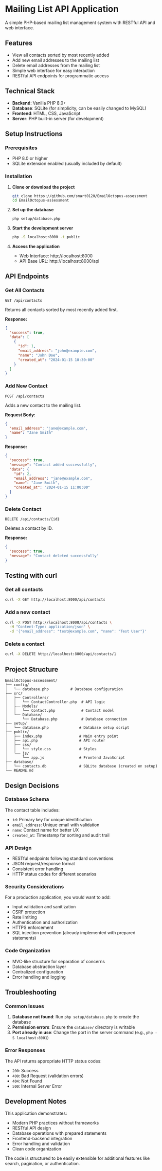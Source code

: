 # Mailing List API Application

A simple PHP-based mailing list management system with RESTful API and web interface.

## Features

- View all contacts sorted by most recently added
- Add new email addresses to the mailing list
- Delete email addresses from the mailing list
- Simple web interface for easy interaction
- RESTful API endpoints for programmatic access

## Technical Stack

- **Backend**: Vanilla PHP 8.0+
- **Database**: SQLite (for simplicity, can be easily changed to MySQL)
- **Frontend**: HTML, CSS, JavaScript
- **Server**: PHP built-in server (for development)

## Setup Instructions

### Prerequisites

- PHP 8.0 or higher
- SQLite extension enabled (usually included by default)

### Installation

1. **Clone or download the project**
   ```bash
   git clone https://github.com/smart0120/EmailOctopus-assessment
   cd EmailOctopus-assessment
   ```

2. **Set up the database**
   ```bash
   php setup/database.php
   ```

3. **Start the development server**
   ```bash
   php -S localhost:8000 -t public
   ```

4. **Access the application**
   - Web Interface: http://localhost:8000
   - API Base URL: http://localhost:8000/api

## API Endpoints

### Get All Contacts
```
GET /api/contacts
```
Returns all contacts sorted by most recently added first.

**Response:**
```json
{
  "success": true,
  "data": [
    {
      "id": 1,
      "email_address": "john@example.com",
      "name": "John Doe",
      "created_at": "2024-01-15 10:30:00"
    }
  ]
}
```

### Add New Contact
```
POST /api/contacts
```
Adds a new contact to the mailing list.

**Request Body:**
```json
{
  "email_address": "jane@example.com",
  "name": "Jane Smith"
}
```

**Response:**
```json
{
  "success": true,
  "message": "Contact added successfully",
  "data": {
    "id": 2,
    "email_address": "jane@example.com",
    "name": "Jane Smith",
    "created_at": "2024-01-15 11:00:00"
  }
}
```

### Delete Contact
```
DELETE /api/contacts/{id}
```
Deletes a contact by ID.

**Response:**
```json
{
  "success": true,
  "message": "Contact deleted successfully"
}
```

## Testing with curl

### Get all contacts
```bash
curl -X GET http://localhost:8000/api/contacts
```

### Add a new contact
```bash
curl -X POST http://localhost:8000/api/contacts \
  -H "Content-Type: application/json" \
  -d '{"email_address": "test@example.com", "name": "Test User"}'
```

### Delete a contact
```bash
curl -X DELETE http://localhost:8000/api/contacts/1
```

## Project Structure

```
EmailOctopus-assessment/
├── config/
│   └── database.php          # Database configuration
├── src/
│   ├── Controllers/
│   │   └── ContactController.php  # API logic
│   ├── Models/
│   │   └── Contact.php            # Contact model
│   └── Database/
│       └── Database.php           # Database connection
├── setup/
│   └── database.php              # Database setup script
├── public/
│   ├── index.php                 # Main entry point
│   ├── api.php                   # API router
│   ├── css/
│   │   └── style.css             # Styles
│   └── js/
│       └── app.js                # Frontend JavaScript
├── database/
│   └── contacts.db               # SQLite database (created on setup)
└── README.md
```

## Design Decisions

### Database Schema
The contact table includes:
- `id`: Primary key for unique identification
- `email_address`: Unique email with validation
- `name`: Contact name for better UX
- `created_at`: Timestamp for sorting and audit trail

### API Design
- RESTful endpoints following standard conventions
- JSON request/response format
- Consistent error handling
- HTTP status codes for different scenarios

### Security Considerations
For a production application, you would want to add:
- Input validation and sanitization
- CSRF protection
- Rate limiting
- Authentication and authorization
- HTTPS enforcement
- SQL injection prevention (already implemented with prepared statements)

### Code Organization
- MVC-like structure for separation of concerns
- Database abstraction layer
- Centralized configuration
- Error handling and logging

## Troubleshooting

### Common Issues

1. **Database not found**: Run `php setup/database.php` to create the database
2. **Permission errors**: Ensure the `database/` directory is writable
3. **Port already in use**: Change the port in the server command (e.g., `php -S localhost:8001`)

### Error Responses

The API returns appropriate HTTP status codes:
- `200`: Success
- `400`: Bad Request (validation errors)
- `404`: Not Found
- `500`: Internal Server Error

## Development Notes

This application demonstrates:
- Modern PHP practices without frameworks
- RESTful API design
- Database operations with prepared statements
- Frontend-backend integration
- Error handling and validation
- Clean code organization

The code is structured to be easily extensible for additional features like search, pagination, or authentication. 